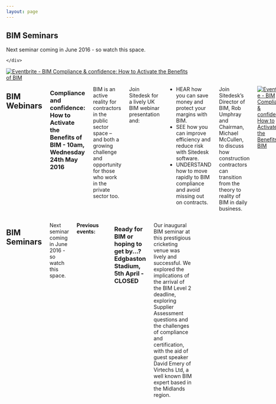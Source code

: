 ```yaml
---
layout: page
---
```



  <div class='row'>
    <div class='special-title centered-text'>
      <i class='icon-users'></i>
      <h2>BIM Seminars</h2>
      <p>Next seminar coming in June 2016 - so watch this space.</p>
      <p class='shortline'></p>
      <div class='two spacing'></div>

    </div>
  </div>

<div class='medium-4 large-4 columns icon-text'>
     <a href="http://www.eventbrite.co.uk/e/bim-compliance-confidence-how-to-activate-the-benefits-of-bim-tickets-25162204832?ref=ebtnebregn" target="_blank">
       <img src="../events/2016-05-06-compliance-and-confidence/webinar-sidebar.png" alt="Eventbrite - BIM Compliance &amp; confidence: How to Activate the Benefits of BIM" />
     </a>
</div>

<div class='medium-8 large-8 columns'>
  <h2>BIM Webinars</h2>
  
  <h3>Compliance and confidence: How to Activate the Benefits of BIM - 10am, Wednesday 24th May 2016</h3>
  
  <p>BIM is an active reality for contractors in the public sector space – and both a growing challenge and opportunity for those who work in the private sector too.</p>
  <p>Join Sitedesk for a lively UK BIM webinar presentation and:</p>

  <ul>
    <li> HEAR how you can save money and protect your margins with BIM.</li>
    <li> SEE how you can improve efficiency and reduce risk with Sitedesk software.</li>
    <li> UNDERSTAND how to move rapidly to BIM compliance and avoid missing out on contracts.</li>
  </ul>

  <p>Join Sitedesk’s Director of BIM, Rob Umphray and Chairman, Michael McCullen, to discuss how construction contractors can transition from the theory to reality of BIM in daily business.</p> 

  <a href="http://www.eventbrite.co.uk/e/bim-compliance-confidence-how-to-activate-the-benefits-of-bim-tickets-25162204832?ref=ebtnebregn" target="_blank"><img src="https://www.eventbrite.co.uk/custombutton?eid=25162204832" alt="Eventbrite - BIM Compliance &amp; confidence: How to Activate the Benefits of BIM" /></a>

  <div class='two spacing'></div>
</div>

<div class='medium-4 large-4 columns icon-text'>
</div>

<div class='medium-8 large-8 columns'>

  <h2>BIM Seminars</h2>

  <p>Next seminar coming in June 2016 - so watch this space.</p>

  <strong>Previous events:</strong>
  <div class='one spacing'></div>

  <h3> Ready for BIM or hoping to get by...? Edgbaston Stadium, 5th April - CLOSED</h3>

  <p>Our inaugural BIM seminar at this prestigious cricketing venue was lively and successful. We explored the implications of the arrival of the BIM Level 2 deadline, exploring Supplier Assessment questions and the challenges of compliance and certification, with the aid of guest speaker David Emery of Virtechs Ltd, a well known BIM expert based in the Midlands region.</p>
</div>

